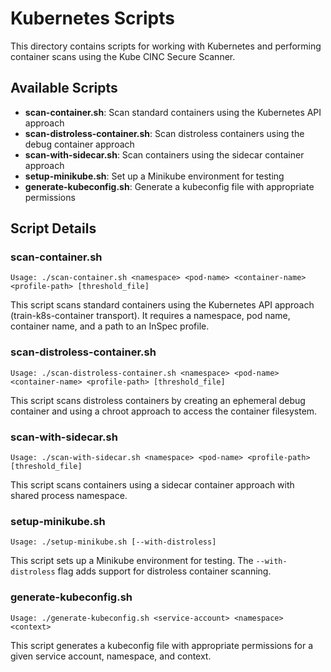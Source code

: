 # Kubernetes Scripts

This directory contains scripts for working with Kubernetes and performing container scans using the Kube CINC Secure Scanner.

## Available Scripts

- **scan-container.sh**: Scan standard containers using the Kubernetes API approach
- **scan-distroless-container.sh**: Scan distroless containers using the debug container approach
- **scan-with-sidecar.sh**: Scan containers using the sidecar container approach
- **setup-minikube.sh**: Set up a Minikube environment for testing
- **generate-kubeconfig.sh**: Generate a kubeconfig file with appropriate permissions

## Script Details

### scan-container.sh

```
Usage: ./scan-container.sh <namespace> <pod-name> <container-name> <profile-path> [threshold_file]
```

This script scans standard containers using the Kubernetes API approach (train-k8s-container transport). It requires a namespace, pod name, container name, and a path to an InSpec profile.

### scan-distroless-container.sh

```
Usage: ./scan-distroless-container.sh <namespace> <pod-name> <container-name> <profile-path> [threshold_file]
```

This script scans distroless containers by creating an ephemeral debug container and using a chroot approach to access the container filesystem.

### scan-with-sidecar.sh

```
Usage: ./scan-with-sidecar.sh <namespace> <pod-name> <profile-path> [threshold_file]
```

This script scans containers using a sidecar container approach with shared process namespace.

### setup-minikube.sh

```
Usage: ./setup-minikube.sh [--with-distroless]
```

This script sets up a Minikube environment for testing. The `--with-distroless` flag adds support for distroless container scanning.

### generate-kubeconfig.sh

```
Usage: ./generate-kubeconfig.sh <service-account> <namespace> <context>
```

This script generates a kubeconfig file with appropriate permissions for a given service account, namespace, and context.